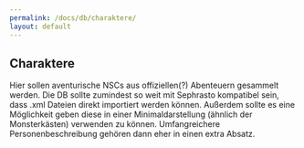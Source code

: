 ```yaml
---
permalink: /docs/db/charaktere/
layout: default
---
```


## Charaktere

Hier sollen aventurische NSCs aus offiziellen(?) Abenteuern gesammelt werden. Die DB sollte zumindest so weit mit Sephrasto kompatibel sein, dass .xml Dateien direkt importiert werden können. Außerdem sollte es eine Möglichkeit geben diese in einer Minimaldarstellung (ähnlich der Monsterkästen) verwenden zu können. Umfangreichere Personenbeschreibung gehören dann eher in einen extra Absatz. 